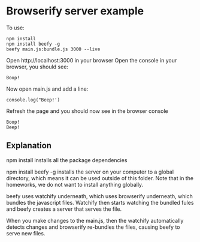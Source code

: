 # Browserify server example

To use:
```
npm install
npm install beefy -g
beefy main.js:bundle.js 3000 --live
```

Open http://localhost:3000 in your browser
Open the console in your browser, you should see:
```
Boop!
```

Now open main.js and add a line:
```
console.log("Beep!')
```

Refresh the page and you should now see in the browser console
```
Boop!
Beep!
```

## Explanation
npm install installs all the package dependencies

npm install beefy -g installs the server on your computer to a global directory, which means it can be used outside of this folder. Note that in the homeworks, we do not want to install anything globally.

beefy uses watchify underneath, which uses browserify underneath, which bundles the javascript files. Watchify then starts watching the bundled fules and beefy creates a server that serves the file.

When you make changes to the main.js, then the watchify automatically detects changes and browserify re-bundles the files, causing beefy to serve new files.
